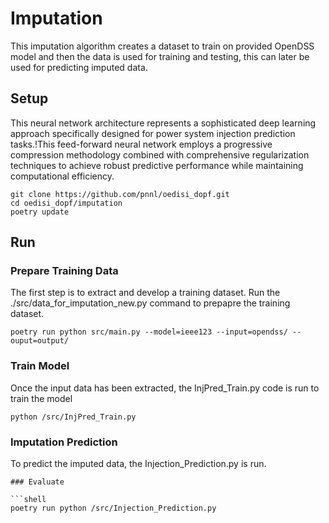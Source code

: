 # Imputation

This imputation algorithm creates a dataset to train on provided OpenDSS model and then the data is used for training and testing, this can later be used for predicting imputed data.

## Setup

This neural network architecture represents a sophisticated deep learning approach specifically designed for power system injection prediction tasks.!This feed-forward neural network employs a progressive compression methodology combined with comprehensive regularization techniques to achieve  robust predictive performance while maintaining computational efficiency.


```shell
git clone https://github.com/pnnl/oedisi_dopf.git
cd oedisi_dopf/imputation
poetry update
```

## Run

### Prepare Training Data
The first step is to extract and develop a training dataset. Run the ./src/data_for_imputation_new.py command to prepapre the training dataset.

```shell
poetry run python src/main.py --model=ieee123 --input=opendss/ --ouput=output/
```


### Train Model
Once the input data has been extracted, the InjPred_Train.py code is run to train the model

```shell
python /src/InjPred_Train.py
```
### Imputation Prediction
To predict the imputed data, the Injection_Prediction.py is run. 
```
### Evaluate 

```shell
poetry run python /src/Injection_Prediction.py
```
